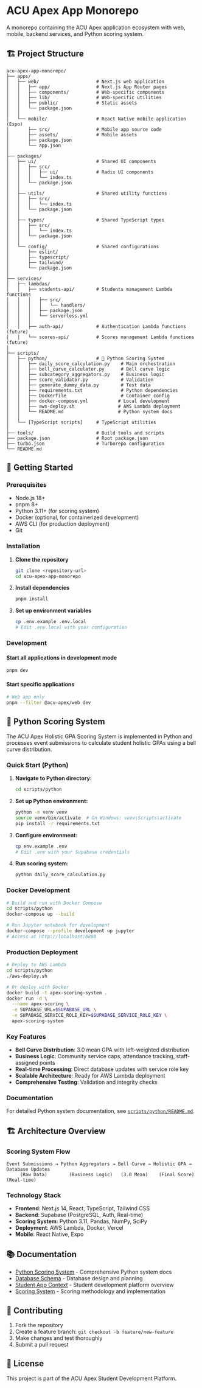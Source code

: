 # ACU Apex App Monorepo

A monorepo containing the ACU Apex application ecosystem with web, mobile, backend services, and Python scoring system.

## 🏗️ Project Structure

```
acu-apex-app-monorepo/
├── apps/
│   ├── web/                     # Next.js web application
│   │   ├── app/                 # Next.js App Router pages
│   │   ├── components/          # Web-specific components
│   │   ├── lib/                 # Web-specific utilities
│   │   ├── public/              # Static assets
│   │   └── package.json
│   │
│   └── mobile/                  # React Native mobile application (Expo)
│       ├── src/                 # Mobile app source code
│       ├── assets/              # Mobile assets
│       ├── package.json
│       └── app.json
│
├── packages/
│   ├── ui/                      # Shared UI components
│   │   ├── src/
│   │   │   ├── ui/              # Radix UI components
│   │   │   └── index.ts
│   │   └── package.json
│   │
│   ├── utils/                   # Shared utility functions
│   │   ├── src/
│   │   │   └── index.ts
│   │   └── package.json
│   │
│   ├── types/                   # Shared TypeScript types
│   │   ├── src/
│   │   │   └── index.ts
│   │   └── package.json
│   │
│   └── config/                  # Shared configurations
│       ├── eslint/
│       ├── typescript/
│       ├── tailwind/
│       └── package.json
│
├── services/
│   ├── lambdas/
│   │   ├── students-api/        # Students management Lambda functions
│   │   │   ├── src/
│   │   │   │   └── handlers/
│   │   │   ├── package.json
│   │   │   └── serverless.yml
│   │   │
│   │   ├── auth-api/            # Authentication Lambda functions (future)
│   │   └── scores-api/          # Scores management Lambda functions (future)
│
├── scripts/
│   ├── python/                  # 🐍 Python Scoring System
│   │   ├── daily_score_calculation.py    # Main orchestration
│   │   ├── bell_curve_calculator.py      # Bell curve logic
│   │   ├── subcategory_aggregators.py    # Business logic
│   │   ├── score_validator.py            # Validation
│   │   ├── generate_dummy_data.py        # Test data
│   │   ├── requirements.txt              # Python dependencies
│   │   ├── Dockerfile                    # Container config
│   │   ├── docker-compose.yml           # Local development
│   │   ├── aws-deploy.sh                # AWS Lambda deployment
│   │   └── README.md                    # Python system docs
│   │
│   └── [TypeScript scripts]     # TypeScript utilities
│
├── tools/                       # Build tools and scripts
├── package.json                 # Root package.json
├── turbo.json                   # Turborepo configuration
└── README.md
```

## 🚀 Getting Started

### Prerequisites

- Node.js 18+ 
- pnpm 8+
- Python 3.11+ (for scoring system)
- Docker (optional, for containerized development)
- AWS CLI (for production deployment)
- Git

### Installation

1. **Clone the repository**
   ```bash
   git clone <repository-url>
   cd acu-apex-app-monorepo
   ```

2. **Install dependencies**
   ```bash
   pnpm install
   ```

3. **Set up environment variables**
   ```bash
   cp .env.example .env.local
   # Edit .env.local with your configuration
   ```

### Development

#### Start all applications in development mode
```bash
pnpm dev
```

#### Start specific applications
```bash
# Web app only
pnpm --filter @acu-apex/web dev
```

## 🐍 Python Scoring System

The ACU Apex Holistic GPA Scoring System is implemented in Python and processes event submissions to calculate student holistic GPAs using a bell curve distribution.

### Quick Start (Python)

1. **Navigate to Python directory:**
   ```bash
   cd scripts/python
   ```

2. **Set up Python environment:**
   ```bash
   python -m venv venv
   source venv/bin/activate  # On Windows: venv\Scripts\activate
   pip install -r requirements.txt
   ```

3. **Configure environment:**
   ```bash
   cp env.example .env
   # Edit .env with your Supabase credentials
   ```

4. **Run scoring system:**
   ```bash
   python daily_score_calculation.py
   ```

### Docker Development

```bash
# Build and run with Docker Compose
cd scripts/python
docker-compose up --build

# Run Jupyter notebook for development
docker-compose --profile development up jupyter
# Access at http://localhost:8888
```

### Production Deployment

```bash
# Deploy to AWS Lambda
cd scripts/python
./aws-deploy.sh

# Or deploy with Docker
docker build -t apex-scoring-system .
docker run -d \
  --name apex-scoring \
  -e SUPABASE_URL=$SUPABASE_URL \
  -e SUPABASE_SERVICE_ROLE_KEY=$SUPABASE_SERVICE_ROLE_KEY \
  apex-scoring-system
```

### Key Features

- **Bell Curve Distribution**: 3.0 mean GPA with left-weighted distribution
- **Business Logic**: Community service caps, attendance tracking, staff-assigned points
- **Real-time Processing**: Direct database updates with service role key
- **Scalable Architecture**: Ready for AWS Lambda deployment
- **Comprehensive Testing**: Validation and integrity checks

### Documentation

For detailed Python system documentation, see [`scripts/python/README.md`](scripts/python/README.md).

## 🏗️ Architecture Overview

### Scoring System Flow

```
Event Submissions → Python Aggregators → Bell Curve → Holistic GPA → Database Updates
     (Raw Data)        (Business Logic)   (3.0 Mean)    (Final Score)   (Real-time)
```

### Technology Stack

- **Frontend**: Next.js 14, React, TypeScript, Tailwind CSS
- **Backend**: Supabase (PostgreSQL, Auth, Real-time)
- **Scoring System**: Python 3.11, Pandas, NumPy, SciPy
- **Deployment**: AWS Lambda, Docker, Vercel
- **Mobile**: React Native, Expo

## 📚 Documentation

- [Python Scoring System](scripts/python/README.md) - Comprehensive Python system docs
- [Database Schema](docs/DATABASE_SCHEMA_PLANNING.md) - Database design and planning
- [Student App Context](docs/STUDENT_APP_CONTEXT.md) - Student development platform overview
- [Scoring System](docs/scoring_system.md) - Scoring methodology and implementation

## 🤝 Contributing

1. Fork the repository
2. Create a feature branch: `git checkout -b feature/new-feature`
3. Make changes and test thoroughly
4. Submit a pull request

## 📄 License

This project is part of the ACU Apex Student Development Platform. 
